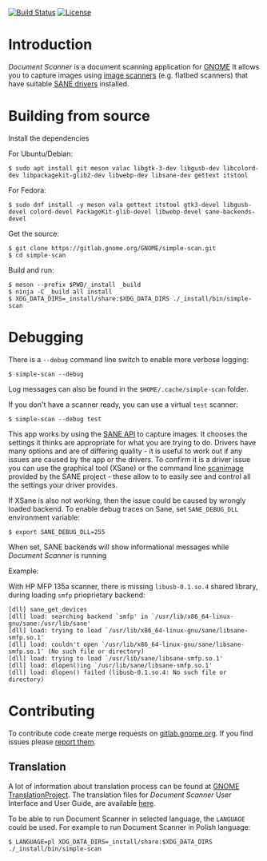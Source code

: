 [![Build Status](https://gitlab.gnome.org/GNOME/simple-scan/badges/master/build.svg)](https://gitlab.gnome.org/GNOME/simple-scan/pipelines)
[![License](https://img.shields.io/badge/License-GPL%20v3-blue.svg)](https://gitlab.gnome.org/GNOME/simple-scan/blob/master/COPYING)

# Introduction

*Document Scanner* is a document scanning application for [GNOME](https://www.gnome.org/)
It allows you to capture images using [image scanners](https://en.wikipedia.org/wiki/Image_scanner)
(e.g. flatbed scanners) that have suitable [SANE drivers](http://sane-project.org/) installed.

# Building from source

Install the dependencies

For Ubuntu/Debian:
```
$ sudo apt install git meson valac libgtk-3-dev libgusb-dev libcolord-dev libpackagekit-glib2-dev libwebp-dev libsane-dev gettext itstool
```

For Fedora:
```
$ sudo dnf install -y meson vala gettext itstool gtk3-devel libgusb-devel colord-devel PackageKit-glib-devel libwebp-devel sane-backends-devel
```

Get the source:
```
$ git clone https://gitlab.gnome.org/GNOME/simple-scan.git
$ cd simple-scan
```

Build and run:
```
$ meson --prefix $PWD/_install _build
$ ninja -C _build all install
$ XDG_DATA_DIRS=_install/share:$XDG_DATA_DIRS ./_install/bin/simple-scan
```

# Debugging

There is a `--debug` command line switch to enable more verbose logging:
```
$ simple-scan --debug
```

Log messages can also be found in the `$HOME/.cache/simple-scan` folder.

If you don't have a scanner ready, you can use a virtual `test` scanner:
```
$ simple-scan --debug test
```

This app works by using the [SANE API](http://sane-project.org/html/) to
capture images. It chooses the settings it thinks are appropriate for what you
are trying to do. Drivers have many options and are of differing quality - it
is useful to work out if any issues are caused by the app or the drivers. To
confirm it is a driver issue you can use the graphical tool (XSane) or the
command line
[scanimage](http://www.sane-project.org/man/scanimage.1.html) provided
by the SANE project - these allow to to easily see and control all the
settings your driver provides.

If XSane is also not working, then the issue could be caused by wrongly
loaded backend. To enable debug traces on Sane, set `SANE_DEBUG_DLL`
environment variable:

```
$ export SANE_DEBUG_DLL=255
```

When set, SANE backends will show informational messages while
*Document Scanner* is running

Example:

With HP MFP 135a scanner, there is missing `libusb-0.1.so.4`
shared library, during loading `smfp` prioprietary backend:

```
[dll] sane_get_devices
[dll] load: searching backend `smfp' in `/usr/lib/x86_64-linux-gnu/sane:/usr/lib/sane'
[dll] load: trying to load `/usr/lib/x86_64-linux-gnu/sane/libsane-smfp.so.1'
[dll] load: couldn't open `/usr/lib/x86_64-linux-gnu/sane/libsane-smfp.so.1' (No such file or directory)
[dll] load: trying to load `/usr/lib/sane/libsane-smfp.so.1'
[dll] load: dlopen()ing `/usr/lib/sane/libsane-smfp.so.1'
[dll] load: dlopen() failed (libusb-0.1.so.4: No such file or directory)
```

# Contributing

To contribute code create merge requests on
[gitlab.gnome.org](https://gitlab.gnome.org/GNOME/simple-scan). If you
find issues please [report them](https://gitlab.gnome.org/GNOME/simple-scan/issues).

## Translation

A lot of information about translation process can be found at
[GNOME TranslationProject](https://wiki.gnome.org/TranslationProject/).
The translation files for *Document Scanner* User Interface and User Guide,
are available [here](https://l10n.gnome.org/module/simple-scan/).

To be able to run Document Scanner in selected language, the `LANGUAGE` could be used.
For example to run Document Scanner in Polish language:

```
$ LANGUAGE=pl XDG_DATA_DIRS=_install/share:$XDG_DATA_DIRS ./_install/bin/simple-scan
```
